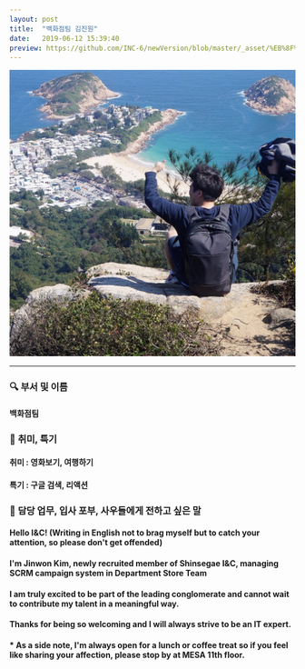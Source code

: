 ```yaml
---
layout: post
title:  "백화점팀 김진원"
date:   2019-06-12 15:39:40
preview: https://github.com/INC-6/newVersion/blob/master/_asset/%EB%8F%99%EA%B8%B0%EC%82%AC%EC%A7%84/191912.jpg
---
```


![Picture 1](https://raw.githubusercontent.com/INC-6/INC-6.github.io/master/_asset/%EC%85%80%EC%B9%B4/%EA%B9%80%EC%A7%84%EC%9B%90.jpg)

---

### 🔍 **부서 및 이름**

#### 백화점팀 

### 🔔 **취미, 특기**

#### 취미 : 영화보기, 여행하기
    
#### 특기 : 구글 검색, 리액션

### 🔔 **담당 업무, 입사 포부, 사우들에게 전하고 싶은 말**

#### Hello I&C! (Writing in English not to brag myself but to catch your attention, so please don't get offended)

#### I'm Jinwon Kim, newly recruited member of Shinsegae I&C, managing SCRM campaign system in Department Store Team

#### I am truly excited to be part of the leading conglomerate and cannot wait to contribute my talent in a meaningful way.

#### Thanks for being so welcoming and I will always strive to be an IT expert.

#### * As a side note, I'm always open for a lunch or coffee treat so if you feel like sharing your affection, please stop by at MESA 11th floor.
